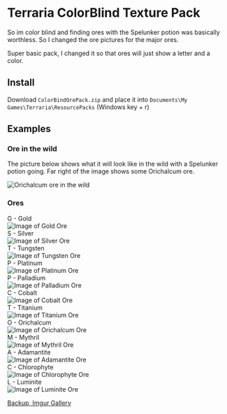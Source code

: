 # Terraria ColorBlind Texture Pack

So im color blind and finding ores with the Spelunker potion was basically worthless. So I changed the ore pictures for the major ores.

Super basic pack, I changed it so that ores will just show a letter and a color.

## Install
Download `ColorBindOrePack.zip` and place it into `Documents\My Games\Terraria\ResourcePacks` (Windows key + r)

## Examples
### Ore in the wild
The picture below shows what it will look like in the wild with a Spelunker potion going. Far right of the image shows some Orichalcum ore.  

![Orichalcum ore in the wild](https://i.imgur.com/GalbcTd.png)  

### Ores
G - Gold  
![Image of Gold Ore](https://i.imgur.com/rfUl02J.png)  
S - Silver  
![Image of Silver Ore](https://i.imgur.com/A0q9VOI.png)  
T - Tungsten  
![Image of Tungsten Ore](https://i.imgur.com/9thmZEj.png)  
P - Platinum  
![Image of Platinum Ore](https://i.imgur.com/R6zp3Cf.png)  
P - Palladium  
![Image of Palladium Ore](https://i.imgur.com/7fpmOhB.png)  
C - Cobalt  
![Image of Cobalt Ore](https://i.imgur.com/yQf2T4u.png)  
T - Titanium  
![Image of Titanium Ore](https://i.imgur.com/ooen64S.png)  
O - Orichalcum  
![Image of Orichalcum Ore](https://i.imgur.com/pRJHl0k.png)  
M - Mythril  
![Image of Mythril Ore](https://i.imgur.com/6qqoJPg.png)  
A - Adamantite  
![Image of Adamantite Ore](https://i.imgur.com/u2IEYRR.png)  
C - Chlorophyte  
![Image of Chlorophyte Ore](https://i.imgur.com/rzmzy9e.png)  
L - Luminite  
![Image of Luminite Ore](https://i.imgur.com/wW0JbJp.png)  

[Backup, Imgur Gallery](https://imgur.com/gallery/2lzFQ3S)  
